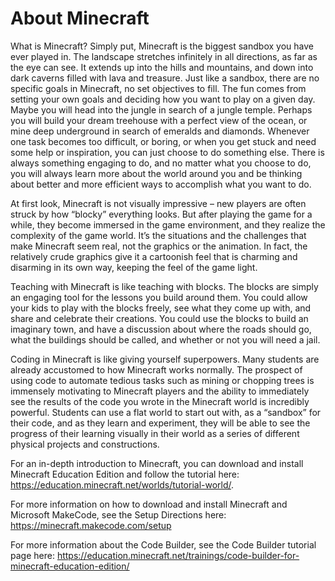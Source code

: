 # About Minecraft

What is Minecraft? Simply put, Minecraft is the biggest sandbox you have ever played in. The landscape stretches infinitely in all directions, as far as the eye can see. It extends up into the hills and mountains, and down into dark caverns filled with lava and treasure. Just like a sandbox, there are no specific goals in Minecraft, no set objectives to fill. The fun comes from setting your own goals and deciding how you want to play on a given day. Maybe you will head into the jungle in search of a jungle temple. Perhaps you will build your dream treehouse with a perfect view of the ocean, or mine deep underground in search of emeralds and diamonds. Whenever one task becomes too difficult, or boring, or when you get stuck and need some help or inspiration, you can just choose to do something else. There is always something engaging to do, and no matter what you choose to do, you will always learn more about the world around you and be thinking about better and more efficient ways to accomplish what you want to do.

At first look, Minecraft is not visually impressive – new players are often struck by how “blocky” everything looks. But after playing the game for a while, they become immersed in the game environment, and they realize the complexity of the game world. It’s the situations and the challenges that make Minecraft seem real, not the graphics or the animation. In fact, the relatively crude graphics give it a cartoonish feel that is charming and disarming in its own way, keeping the feel of the game light.

Teaching with Minecraft is like teaching with blocks. The blocks are simply an engaging tool for the lessons you build around them. You could allow your kids to play with the blocks freely, see what they come up with, and share and celebrate their creations. You could use the blocks to build an imaginary town, and have a discussion about where the roads should go, what the buildings should be called, and whether or not you will need a jail.

Coding in Minecraft is like giving yourself superpowers. Many students are already accustomed to how Minecraft works normally. The prospect of using code to automate tedious tasks such as mining or chopping trees is immensely motivating to Minecraft players and the ability to immediately see the results of the code you wrote in the Minecraft world is incredibly powerful. Students can use a flat world to start out with, as a “sandbox” for their code, and as they learn and experiment, they will be able to see the progress of their learning visually in their world as a series of different physical projects and constructions.

For an in-depth introduction to Minecraft, you can download and install Minecraft Education Edition and follow the tutorial here: https://education.minecraft.net/worlds/tutorial-world/.

For more information on how to download and install Minecraft and Microsoft MakeCode, see the Setup Directions here: https://minecraft.makecode.com/setup

For more information about the Code Builder, see the Code Builder tutorial page here: https://education.minecraft.net/trainings/code-builder-for-minecraft-education-edition/